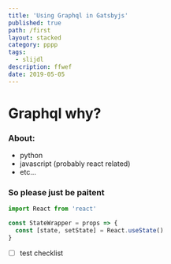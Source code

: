```yaml
---
title: 'Using Graphql in Gatsbyjs'
published: true
path: /first
layout: stacked
category: pppp
tags:
  - slijdl
description: ffwef
date: 2019-05-05
---
```


# Graphql why?

### About:

- python
- javascript (probably react related)
- etc...

### So please just be paitent

```javascript
import React from 'react'

const StateWrapper = props => {
  const [state, setState] = React.useState()
}
```

- [ ] test checklist
